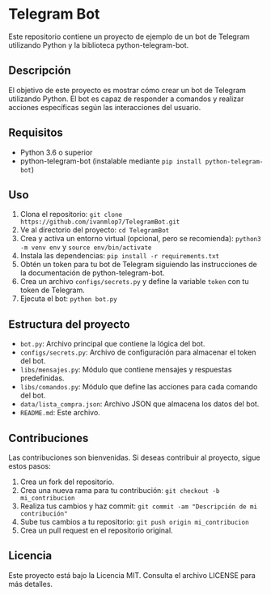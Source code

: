 # Telegram Bot

Este repositorio contiene un proyecto de ejemplo de un bot de Telegram utilizando Python y la biblioteca python-telegram-bot.

## Descripción

El objetivo de este proyecto es mostrar cómo crear un bot de Telegram utilizando Python. El bot es capaz de responder a comandos y realizar acciones específicas según las interacciones del usuario.

## Requisitos

- Python 3.6 o superior
- python-telegram-bot (instalable mediante `pip install python-telegram-bot`)

## Uso

1. Clona el repositorio: `git clone https://github.com/ivanmlop7/TelegramBot.git`
2. Ve al directorio del proyecto: `cd TelegramBot`
3. Crea y activa un entorno virtual (opcional, pero se recomienda): `python3 -m venv env` y `source env/bin/activate`
4. Instala las dependencias: `pip install -r requirements.txt`
5. Obtén un token para tu bot de Telegram siguiendo las instrucciones de la documentación de python-telegram-bot.
6. Crea un archivo `configs/secrets.py` y define la variable `token` con tu token de Telegram.
7. Ejecuta el bot: `python bot.py`

## Estructura del proyecto

- `bot.py`: Archivo principal que contiene la lógica del bot.
- `configs/secrets.py`: Archivo de configuración para almacenar el token del bot.
- `libs/mensajes.py`: Módulo que contiene mensajes y respuestas predefinidas.
- `libs/comandos.py`: Módulo que define las acciones para cada comando del bot.
- `data/lista_compra.json`: Archivo JSON que almacena los datos del bot.
- `README.md`: Este archivo.

## Contribuciones

Las contribuciones son bienvenidas. Si deseas contribuir al proyecto, sigue estos pasos:

1. Crea un fork del repositorio.
2. Crea una nueva rama para tu contribución: `git checkout -b mi_contribucion`
3. Realiza tus cambios y haz commit: `git commit -am "Descripción de mi contribución"`
4. Sube tus cambios a tu repositorio: `git push origin mi_contribucion`
5. Crea un pull request en el repositorio original.

## Licencia

Este proyecto está bajo la Licencia MIT. Consulta el archivo LICENSE para más detalles.
